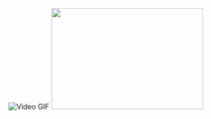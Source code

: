 ![Video GIF](app/src/main/assets/webto.gif)
<img src="app/src/main/assets/webto.gif" width="300" height="200" >
